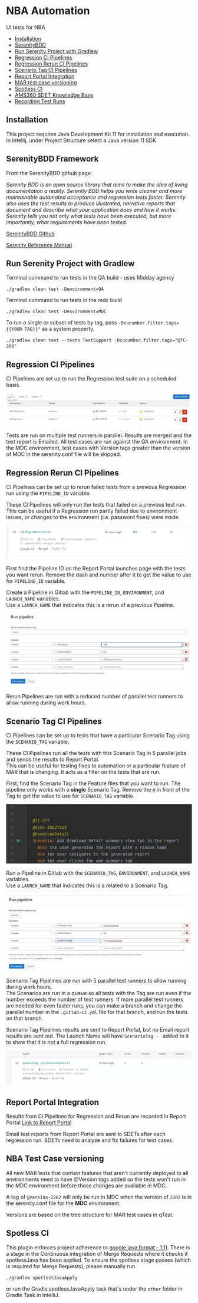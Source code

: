 # NBA Automation

UI tests for NBA
<!-- TOC -->
- [Installation](#installation)
- [SerenityBDD](#serenitybdd-framework)
- [Run Serenity Project with Gradlew](#run-serenity-project-with-gradlew)
- [Regression CI Pipelines](#regression-ci-pipelines) 
- [Regression Rerun CI Pipelines](#regression-rerun-ci-pipelines)
- [Scenario Tag CI Pipelines](#scenario-tag-ci-pipelines)
- [Report Portal Integration](#report-portal-integration) 
- [MAR test case versioning](#mar-test-case-versioning) 
- [Spotless CI](#spotless-ci) 
- [AMS360 SDET Knowledge Base](#ams360-sdet-knowledge-base)
- [Recording Test Runs](#recording-test-runs)
<!-- /TOC -->

## Installation

This project requires Java Development Kit 11 for installation and execution. 
In Intellij, under Project Structure select a Java version 11 SDK 
 
## SerenityBDD Framework

From the SerenityBDD github page:

*Serenity BDD is an open source library that aims to make the idea of living documentation a reality. Serenity BDD 
helps you write cleaner and more maintainable automated acceptance and regression tests faster. Serenity also uses 
the test results to produce illustrated, narrative reports that document and describe what your application does and 
how it works. Serenity tells you not only what tests have been executed, but more importantly, what requirements have 
been tested.*

[SerenityBDD Github](https://github.com/serenity-bdd)

[Serenity Reference Manual](http://thucydides.info/docs/serenity-staging/)
 
## Run Serenity Project with Gradlew

Terminal command to run tests in the QA build - uses Midday agency
       
    ./gradlew clean test -Denvironment=QA

Terminal command to run tests in the mdc build  
  
    ./gradlew clean test -Denvironment=MDC


To run a single or subset of tests by tag, pass `-Dcucumber.filter.tags={{YOUR TAG}}"` as a system property.
   
    ./gradlew clean test --tests TestSupport -Dcucumber.filter.tags="@TC-300"
   

## Regression CI Pipelines

CI Pipelines are set up to run the Regression test suite on a scheduled basis.

![CI Pipelines for Regression Runs](./images/Readme_regression.JPG)

Tests are run on multiple test runners in parallel.  Results are merged and the test report is Emailed.
All test cases are run against the QA environment.
In the MDC environment, test cases with Version tags greater than the version of MDC in the serenity.conf file will be skipped.

## Regression Rerun CI Pipelines


CI Pipelines can be set up to rerun failed tests from a previous Regression run using the `PIPELINE_ID` variable.

These CI Pipelines will only run the tests that failed on a previous test run.  
This can be useful if a Regression run partly failed due to environment issues, or changes to the environment (i.e. password fixes) were made.

![Pipelines in Report Portal launches page](./images/Readme_rerun1.JPG)

First find the Pipeline ID on the Report Portal launches page with the tests you want rerun.
Remove the dash and number after it to get the value to use for `PIPELINE_ID` variable.

Create a Pipeline in Gitlab with the `PIPELINE_ID`, `ENVIRONMENT`, and `LAUNCH_NAME` variables.  
Use a `LAUNCH_NAME` that indicates this is a rerun of a previous Pipeline.

![Rerun Pipelines in Gitlab](./images/Readme_rerun2.JPG)

Rerun Pipelines are run with a reduced number of parallel test runners to allow running during work hours.


## Scenario Tag CI Pipelines

CI Pipelines can be set up to tests that have a particular Scenario Tag using the `SCENARIO_TAG` variable.

These CI Pipelines run all the tests with this Scenario Tag in 5 parallel jobs and sends the results to Report Portal.  
This can be useful for testing fixes to automation or a particular feature of MAR that is changing.  It acts as a filter
on the tests that are run.

First, find the Scenario Tag in the Feature files that you want to run.  The pipeline only works with a **single**
Scenario Tag. Remove the  `@` in front of the Tag to get the value to use for `SCENARIO_TAG` variable.

![Scenario Tags in Feature file](./images/Readme_scenario_tag1.JPG)

Run a Pipeline in Gitlab with the `SCENARIO_TAG`, `ENVIRONMENT`, and `LAUNCH_NAME` variables.  
Use a `LAUNCH_NAME` that indicates this is a related to a Scenario Tag.

![Scenario Tag Pipelines in Gitlab](./images/Readme_scenario_tag3.JPG)

Scenario Tag Pipelines are run with 5 parallel test runners to allow running during work hours.  
The Scenarios are run in a queue so all tests with the Tag are run even if the number exceeds the number of test runners.
If more parallel test runners are needed for even faster runs, you can make a branch and change the parallel number in the `.gitlab-ci.yml` file 
for that branch, and run the tests on that branch.

Scenario Tag Pipelines results are sent to Report Portal, but no Email report results are sent out.
The Launch Name will have `ScenarioTag - ` added to it to show that it is not a full regression run.

![Scenario Tag Pipelines in Report Portal launches page](./images/Readme_scenario_tag2.JPG)



## Report Portal Integration

Results from CI Pipelines for Regression and Rerun are recorded in Report Portal 
[Link to Report Portal](http://172.17.113.196:8080/ui/#mar/launches/latest)

Email test reports from Report Portal are sent to SDETs after each regression run. SDETs need to analyze and fix failures for test cases.
    

## NBA Test Case versioning

All new MAR tests that contain features that aren't currently deployed to all environments need to have @Version tags 
added so the tests won't run in the MDC environment before those changes are available in MDC.

A tag of `@version-22R2` will only be run in MDC when the version of `22R2` is in the serenity.conf file for the **MDC** environment.

Versions are based on the tree structure for MAR test cases in qTest.

## Spotless CI

This plugin enforces project adherence to [google java format - 1.11](https://google.github.io/styleguide/javaguide.html).
There is a stage in the Continuous integration of Merge Requests where it checks if spotlessJava has been applied.
To ensure the spotless stage passes (which is required for Merge Requests), please manually run
    
    ./gradlew spotlessJavaApply
    
or run the Gradle spotlessJavaApply task that's under the `other` folder in Gradle Task in IntelliJ.

